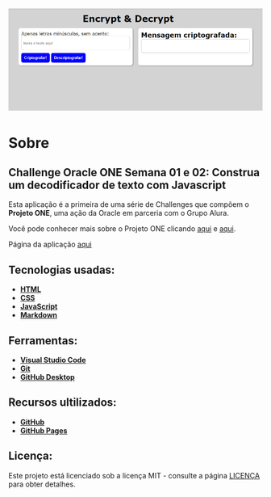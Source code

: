 <h1 align="center">
    <img src="image/tela.PNG" alt="Logo Challenge">
</h1>

# Sobre

## Challenge Oracle ONE Semana 01 e 02: Construa um decodificador de texto com Javascript

Esta aplicação é a primeira de uma série de Challenges que compõem o **Projeto ONE**, uma ação da Oracle em parceria com o Grupo Alura.

Você pode conhecer mais sobre o Projeto ONE clicando [aqui](https://www.oracle.com/br/education/oracle-next-education/) e [aqui](https://www.alura.com.br/oracle-next-education).
 
Página da aplicação [aqui](https://jobafi.github.io/challenge-oracle-alura-semana-1-e-2/.)

## Tecnologias usadas:
* **[HTML](https://developer.mozilla.org/pt-BR/docs/Web/HTML)**
* **[CSS](https://developer.mozilla.org/pt-BR/docs/Learn/CSS/First_steps/O_que_e_CSS)**
* **[JavaScript](https://developer.mozilla.org/pt-BR/docs/Web/JavaScript)**
* **[Markdown](https://daringfireball.net/projects/)**


## Ferramentas:
* **[Visual Studio Code](https://code.visualstudio.com/)**
* **[Git](https://git-scm.com/)**
* **[GitHub Desktop](https://desktop.github.com/)**


## Recursos ultilizados:
* **[GitHub](https://github.com/)**
* **[GitHub Pages](https://pages.github.com/)**


## Licença:
Este projeto está licenciado sob a licença MIT - consulte a página [LICENÇA](https://opensource.org/licenses/MIT) para obter detalhes.
